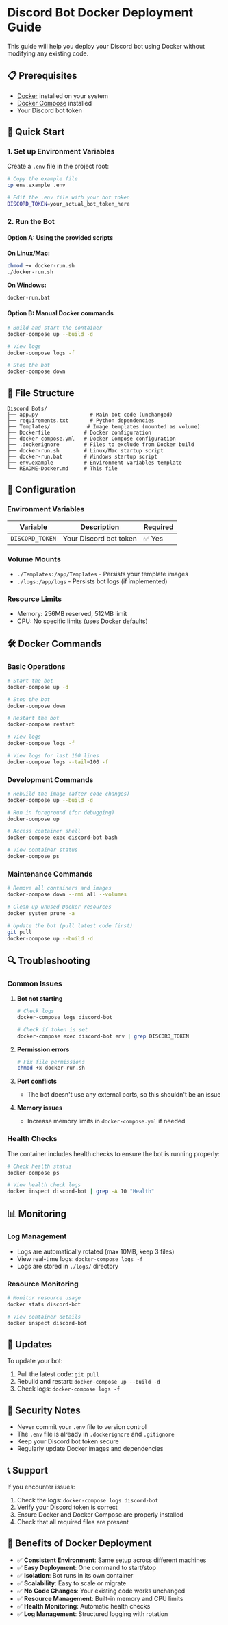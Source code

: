 # Discord Bot Docker Deployment Guide

This guide will help you deploy your Discord bot using Docker without modifying any existing code.

## 📋 Prerequisites

- [Docker](https://docs.docker.com/get-docker/) installed on your system
- [Docker Compose](https://docs.docker.com/compose/install/) installed
- Your Discord bot token

## 🚀 Quick Start

### 1. Set up Environment Variables

Create a `.env` file in the project root:

```bash
# Copy the example file
cp env.example .env

# Edit the .env file with your bot token
DISCORD_TOKEN=your_actual_bot_token_here
```

### 2. Run the Bot

#### Option A: Using the provided scripts

**On Linux/Mac:**
```bash
chmod +x docker-run.sh
./docker-run.sh
```

**On Windows:**
```cmd
docker-run.bat
```

#### Option B: Manual Docker commands

```bash
# Build and start the container
docker-compose up --build -d

# View logs
docker-compose logs -f

# Stop the bot
docker-compose down
```

## 📁 File Structure

```
Discord Bots/
├── app.py                 # Main bot code (unchanged)
├── requirements.txt       # Python dependencies
├── Templates/            # Image templates (mounted as volume)
├── Dockerfile           # Docker configuration
├── docker-compose.yml   # Docker Compose configuration
├── .dockerignore        # Files to exclude from Docker build
├── docker-run.sh        # Linux/Mac startup script
├── docker-run.bat       # Windows startup script
├── env.example          # Environment variables template
└── README-Docker.md     # This file
```

## 🔧 Configuration

### Environment Variables

| Variable | Description | Required |
|----------|-------------|----------|
| `DISCORD_TOKEN` | Your Discord bot token | ✅ Yes |

### Volume Mounts

- `./Templates:/app/Templates` - Persists your template images
- `./logs:/app/logs` - Persists bot logs (if implemented)

### Resource Limits

- Memory: 256MB reserved, 512MB limit
- CPU: No specific limits (uses Docker defaults)

## 🛠️ Docker Commands

### Basic Operations

```bash
# Start the bot
docker-compose up -d

# Stop the bot
docker-compose down

# Restart the bot
docker-compose restart

# View logs
docker-compose logs -f

# View logs for last 100 lines
docker-compose logs --tail=100 -f
```

### Development Commands

```bash
# Rebuild the image (after code changes)
docker-compose up --build -d

# Run in foreground (for debugging)
docker-compose up

# Access container shell
docker-compose exec discord-bot bash

# View container status
docker-compose ps
```

### Maintenance Commands

```bash
# Remove all containers and images
docker-compose down --rmi all --volumes

# Clean up unused Docker resources
docker system prune -a

# Update the bot (pull latest code first)
git pull
docker-compose up --build -d
```

## 🔍 Troubleshooting

### Common Issues

1. **Bot not starting**
   ```bash
   # Check logs
   docker-compose logs discord-bot
   
   # Check if token is set
   docker-compose exec discord-bot env | grep DISCORD_TOKEN
   ```

2. **Permission errors**
   ```bash
   # Fix file permissions
   chmod +x docker-run.sh
   ```

3. **Port conflicts**
   - The bot doesn't use any external ports, so this shouldn't be an issue

4. **Memory issues**
   - Increase memory limits in `docker-compose.yml` if needed

### Health Checks

The container includes health checks to ensure the bot is running properly:

```bash
# Check health status
docker-compose ps

# View health check logs
docker inspect discord-bot | grep -A 10 "Health"
```

## 📊 Monitoring

### Log Management

- Logs are automatically rotated (max 10MB, keep 3 files)
- View real-time logs: `docker-compose logs -f`
- Logs are stored in `./logs/` directory

### Resource Monitoring

```bash
# Monitor resource usage
docker stats discord-bot

# View container details
docker inspect discord-bot
```

## 🔄 Updates

To update your bot:

1. Pull the latest code: `git pull`
2. Rebuild and restart: `docker-compose up --build -d`
3. Check logs: `docker-compose logs -f`

## 🚨 Security Notes

- Never commit your `.env` file to version control
- The `.env` file is already in `.dockerignore` and `.gitignore`
- Keep your Discord bot token secure
- Regularly update Docker images and dependencies

## 📞 Support

If you encounter issues:

1. Check the logs: `docker-compose logs discord-bot`
2. Verify your Discord token is correct
3. Ensure Docker and Docker Compose are properly installed
4. Check that all required files are present

## 🎯 Benefits of Docker Deployment

- ✅ **Consistent Environment**: Same setup across different machines
- ✅ **Easy Deployment**: One command to start/stop
- ✅ **Isolation**: Bot runs in its own container
- ✅ **Scalability**: Easy to scale or migrate
- ✅ **No Code Changes**: Your existing code works unchanged
- ✅ **Resource Management**: Built-in memory and CPU limits
- ✅ **Health Monitoring**: Automatic health checks
- ✅ **Log Management**: Structured logging with rotation
